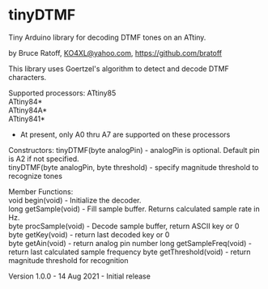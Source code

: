 tinyDTMF
========

Tiny Arduino library for decoding DTMF tones on an ATtiny.

by Bruce Ratoff, KO4XL@yahoo.com, https://github.com/bratoff

This library uses Goertzel's algorithm to detect and decode DTMF characters.

Supported processors:
ATtiny85   
ATtiny84*   
ATtiny84A*   
ATtiny841*   
 * At present, only A0 thru A7 are supported on these processors

Constructors:
tinyDTMF(byte analogPin) - analogPin is optional.  Default pin is A2 if not specified.  
tinyDTMF(byte analogPin, byte threshold) - specify magnitude threshold to recognize tones

Member Functions:   
void begin(void) - Initialize the decoder.   
long getSample(void) - Fill sample buffer.  Returns calculated sample rate in Hz.   
byte procSample(void) - Decode sample buffer, return ASCII key or 0    
byte getKey(void) - return last decoded key or 0    
byte getAin(void) - return analog pin number
long getSampleFreq(void) - return last calculated sample frequency
byte getThreshold(void) - return magnitude threshold for recognition

Version 1.0.0 - 14 Aug 2021 - Initial release
